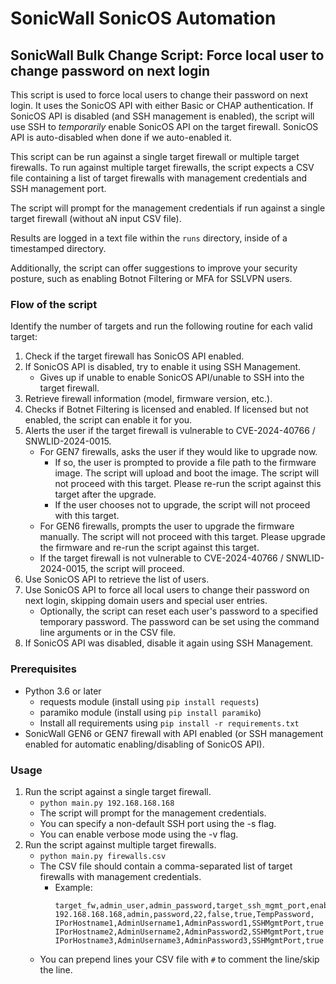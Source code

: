 # SonicWall SonicOS Automation

## SonicWall Bulk Change Script: Force local user to change password on next login

This script is used to force local users to change their password on next login.
It uses the SonicOS API with either Basic or CHAP authentication.
If SonicOS API is disabled (and SSH management is enabled), the script will use SSH to *temporarily* enable SonicOS API on the target firewall.
SonicOS API is auto-disabled when done if we auto-enabled it.

This script can be run against a single target firewall or multiple target firewalls.
To run against multiple target firewalls, the script expects a CSV file containing a list of target firewalls with management credentials and SSH management port.

The script will prompt for the management credentials if run against a single target firewall (without aN input CSV file).

Results are logged in a text file within the `runs` directory, inside of a timestamped directory.

Additionally, the script can offer suggestions to improve your security posture, such as enabling Botnot Filtering or MFA for SSLVPN users.


### Flow of the script
Identify the number of targets and run the following routine for each valid target:
   1. Check if the target firewall has SonicOS API enabled.
   2. If SonicOS API is disabled, try to enable it using SSH Management.
      - Gives up if unable to enable SonicOS API/unable to SSH into the target firewall.
   3. Retrieve firewall information (model, firmware version, etc.).
   4. Checks if Botnet Filtering is licensed and enabled. If licensed but not enabled, the script can enable it for you.
   5. Alerts the user if the target firewall is vulnerable to CVE-2024-40766 / SNWLID-2024-0015.
         - For GEN7 firewalls, asks the user if they would like to upgrade now.
            - If so, the user is prompted to provide a file path to the firmware image. The script will upload and boot the image. The script will not proceed with this target. Please re-run the script against this target after the upgrade.
            - If the user chooses not to upgrade, the script will not proceed with this target.
         - For GEN6 firewalls, prompts the user to upgrade the firmware manually. The script will not proceed with this target. Please upgrade the firmware and re-run the script against this target.
         - If the target firewall is not vulnerable to CVE-2024-40766 / SNWLID-2024-0015, the script will proceed.
   6. Use SonicOS API to retrieve the list of users.
   7. Use SonicOS API to force all local users to change their password on next login, skipping domain users and special user entries.
      - Optionally, the script can reset each user's password to a specified temporary password. The password can be set using the command line arguments or in the CSV file.
   8. If SonicOS API was disabled, disable it again using SSH Management.


### Prerequisites
- Python 3.6 or later
  - requests module (install using `pip install requests`)
  - paramiko module (install using `pip install paramiko`)
  - Install all requirements using `pip install -r requirements.txt`
- SonicWall GEN6 or GEN7 firewall with API enabled (or SSH management enabled for automatic enabling/disabling of SonicOS API).


### Usage
1. Run the script against a single target firewall.
   - `python main.py 192.168.168.168`
   - The script will prompt for the management credentials.
   - You can specify a non-default SSH port using the -s <port> flag.
   - You can enable verbose mode using the -v flag.
2. Run the script against multiple target firewalls.
   - `python main.py firewalls.csv`
   - The CSV file should contain a comma-separated list of target firewalls with management credentials.
     - Example:
       ```
       target_fw,admin_user,admin_password,target_ssh_mgmt_port,enable_totp,enable_botnet_filtering,temporary_password
       192.168.168.168,admin,password,22,false,true,TempPassword,
       IPorHostname1,AdminUsername1,AdminPassword1,SSHMgmtPort,true|false,true|false,TemporaryPassword
       IPorHostname2,AdminUsername2,AdminPassword2,SSHMgmtPort,true|false,true|false,TemporaryPassword
       IPorHostname3,AdminUsername3,AdminPassword3,SSHMgmtPort,true|false,true|false,TemporaryPassword
       ```
   - You can prepend lines your CSV file with `#` to comment the line/skip the line.
